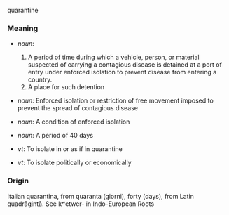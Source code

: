 quarantine
### Meaning
+ _noun_:
   1. A period of time during which a vehicle, person, or material suspected of carrying a contagious disease is detained at a port of entry under enforced isolation to prevent disease from entering a country.
   2. A place for such detention
+ _noun_: Enforced isolation or restriction of free movement imposed to prevent the spread of contagious disease
+ _noun_: A condition of enforced isolation
+ _noun_: A period of 40 days

+ _vt_: To isolate in or as if in quarantine
+ _vt_: To isolate politically or economically

### Origin

Italian quarantina, from quaranta (giorni), forty (days), from Latin quadrāgintā. See kʷetwer- in Indo-European Roots
